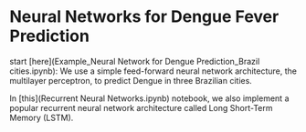 # Neural Networks for Dengue Fever Prediction

start [here](Example_Neural Network for Dengue Prediction_Brazil cities.ipynb): We use a simple feed-forward neural network architecture, the multilayer perceptron, to predict Dengue in three Brazilian cities.

In [this](Recurrent Neural Networks.ipynb) notebook, we also implement a popular recurrent neural network architecture called Long Short-Term Memory (LSTM). 
